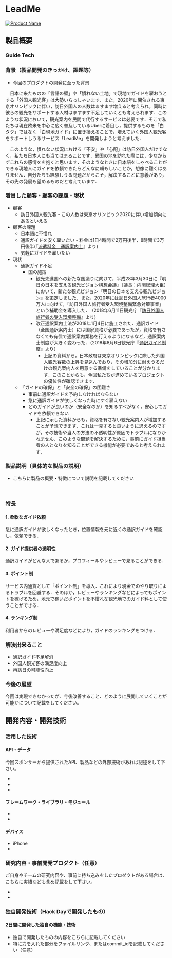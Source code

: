 # LeadMe

[![Product Name](image.png)](https://www.youtube.com/watch?v=G5rULR53uMk)

## 製品概要
### Guide Tech

### 背景（製品開発のきっかけ、課題等）
- 今回のプロダクトの開発に至った背景

　日本に来たものの「言語の壁」や「慣れない土地」で現地でガイドを雇おうとする「外国人観光客」は大勢いらっしゃいます．また，2020年に開催される東京オリンピックに伴い，訪日外国人の人数はますます増えると考えられ，同時に彼らの観光をサポートする人材はますます不足していくとも考えられます．このような状況において，観光案内を民間で代行するサービスは必要です．そこで私たちは現在欧米を中心に広く普及しているUberに着目し，提供するものを「白タク」ではなく「白現地ガイド」に置き換えることで，増えていく外国人観光客をサポートしうるサービス「LeadMe」を開発しようと考えました．

　このような，慣れない状況における「不安」や「心配」は訪日外国人だけでなく，私たち日本人にも当てはまることです．異国の地を訪れた際には，少なからずこれらの感情をを抱くと思います．そのようなときに日本語をしゃべることができる現地人にガイドを依頼できたらどんなに頼もしいことか，想像に難くはありません．自分たちも経験しうる問題だからこそ，解決することに意義があり，その先の発展も望めるものだと考えています．
 
### 着目した顧客・顧客の課題・現状
- 顧客
  - 訪日外国人観光客 - この人数は東京オリンピック2020に伴い増加傾向にあるといえる
- 顧客の課題
  - 日本語に不慣れ
  - 通訳ガイドを安く雇いたい - 料金は1日4時間で2万円後半，8時間で3万円後半(『[派遣料金　通訳案内士](http://www.tour-com.jp/guide/cost/index.html)』より)
  - 気軽にガイドを雇いたい
- 現状
  - 通訳ガイド不足
    - 国の施策
      - 観光先進国への新たな国造りに向けて，平成28年3月30日に『明日の日本を支える観光ビジョン構想会議』（議長：内閣総理大臣）において，新たな観光ビジョン『明日の日本を支える観光ビジョン』を策定しました．また，2020年には訪日外国人旅行者4000万人に向けて，「訪日外国人旅行者受入環境整備緊急対策事業」という補助金を導入した．　(2018年6月11日観光庁『[訪日外国人旅行者の受入環境整備](http://www.mlit.go.jp/kankocho/shisaku/kokusai/ukeire.html)』より)
      - 改正通訳案内士法が2018年1月4日に施工された．通訳ガイド（全国通訳案内士）には国家資格が必要であったが，資格を有さなくても有償で通訳案内業務を行えるようになるなど，通訳案内士制度が大きく変わった．（2018年8月6日観光庁『[通訳ガイド制度](http://www.mlit.go.jp/kankocho/shisaku/kokusai/tsuyaku.html)』より）
        - 上記の資料から，日本政府は東京オリンピックに際した外国人観光客数の上昇を見込んでおり，その増加分に耐えうるだけの観光案内人を用意する準備をしていることが分かります．このことからも，今回私たちが進めているプロジェクトの優位性が確認できます．
  - 「ガイドの確保」と「安全の確保」の困難さ
    - 事前に通訳ガイドを予約しなければならない
    - 急に通訳ガイドが欲しくなった時にすぐ雇えない
    - どのガイドが良いのか（安全なのか）を知るすべがなく，安心してガイドを依頼できない
      - 上記に示した資料からも，資格を有さない観光案内人が増加することが予想できます．これは一見すると良いように思えるのですが，その技術や当人の方法の不透明性が原因でトラブルになりかねません．このような問題を解決するために，事前にガイド担当者の人となりを知ることができる機能が必要であると考えられます．

### 製品説明（具体的な製品の説明）
- こちらに製品の概要・特徴について説明を記載してください

　

### 特長

#### 1. 柔軟なガイド依頼
急に通訳ガイドが欲しくなったとき，位置情報を元に近くの通訳ガイドを確認し，依頼できる．
#### 2. ガイド提供者の透明性
通訳ガイドがどんな人であるか，プロフィールやレビューで見ることができる．
#### 3. ポイント制
サービス内通貨として「ポイント制」を導入．これにより現金でのやり取りによるトラブルを回避する．そのほか，レビューやランキングなどによってもポイントを稼げるため，地元で稼いだポイントを不慣れな観光地でのガイド料として使うことができる．
#### 4. ランキング制
利用者からのレビューや満足度などにより，ガイドのランキングをつける．

### 解決出来ること
- 通訳ガイド不足解消
- 外国人観光客の満足度向上
- 再訪日の可能性向上

### 今後の展望
今回は実現できなかったが、今後改善すること、どのように展開していくことが可能かについて記載をしてください。


## 開発内容・開発技術
### 活用した技術
#### API・データ
今回スポンサーから提供されたAPI、製品などの外部技術があれば記述をして下さい。

* 
* 
* 

#### フレームワーク・ライブラリ・モジュール
* 
* 

#### デバイス
* iPhone
* 

### 研究内容・事前開発プロダクト（任意）
ご自身やチームの研究内容や、事前に持ち込みをしたプロダクトがある場合は、こちらに実績なども含め記載をして下さい。

* 
* 


### 独自開発技術（Hack Dayで開発したもの）
#### 2日間に開発した独自の機能・技術
* 独自で開発したものの内容をこちらに記載してください
* 特に力を入れた部分をファイルリンク、またはcommit_idを記載してください（任意）
